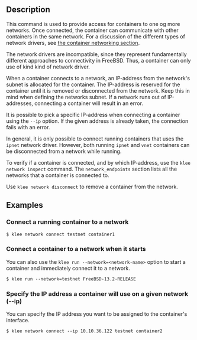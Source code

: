 ## Description
This command is used to provide access for containers to one og more networks.
Once connected, the container can communicate with other containers in the same network.
For a discussion of the different types of network drivers, see
[the container networking section](/run/network/).

The network drivers are incompatible, since they represent fundamentally different approaches to
connectivity in FreeBSD. Thus, a container can only use of kind kind of network driver.

When a container connects to a network, an IP-address from the network's subnet
is allocated for the container. The IP-address is reserved for the container
until it is removed or disconnected from the network. Keep this in mind when
defining the networks subnet. If a network runs out of IP-addresses, connecting
a container will result in an error.

It is possible to pick a specific IP-address when connecting a container using
the `--ip` option. If the given address is already taken, the connection fails
with an error.

In general, it is only possible to connect running containers that uses the
`ipnet` network driver. However, both running `ipnet` and `vnet` containers
can be disconnected from a network while running.

To verify if a container is connected, and by which IP-address, use the
`klee network inspect` command. The `network_endpoints` section lists
all the networks that a container is connected to.

Use `klee network disconnect` to remove a container from the network.

## Examples
### Connect a running container to a network

```console
$ klee network connect testnet container1
```

### Connect a container to a network when it starts

You can also use the `klee run --network=<network-name>` option to start a
container and immediately connect it to a network.

```console
$ klee run --network=testnet FreeBSD-13.2-RELEASE
```

### <a name="ip"></a> Specify the IP address a container will use on a given network (--ip)

You can specify the IP address you want to be assigned to the container's interface.

```console
$ klee network connect --ip 10.10.36.122 testnet container2
```
